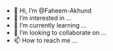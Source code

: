 - 👋 Hi, I’m @Faheem-Akhund
- 👀 I’m interested in ...
- 🌱 I’m currently learning ...
- 💞️ I’m looking to collaborate on ...
- 📫 How to reach me ...

<!---
Faheem-Akhund/Faheem-Akhund is a ✨ special ✨ repository because its `README.md` (this file) appears on your GitHub profile.
You can click the Preview link to take a look at your changes.
--->
